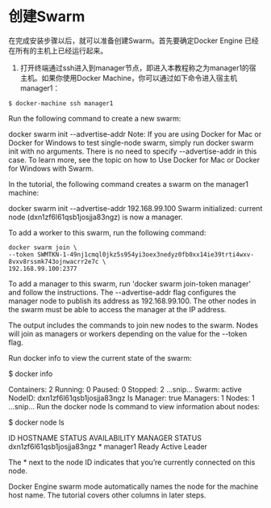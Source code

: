 # 创建Swarm

在完成安装步骤以后，就可以准备创建Swarm。首先要确定Docker Engine 已经在所有的主机上已经运行起来。

1. 打开终端通过ssh进入到manager节点，即进入本教程称之为manager1的宿主机。如果你使用Docker Machine，你可以通过如下命令进入宿主机manager1：

```
$ docker-machine ssh manager1

```


Run the following command to create a new swarm:

docker swarm init --advertise-addr <MANAGER-IP>
Note: If you are using Docker for Mac or Docker for Windows to test single-node swarm, simply run docker swarm init with no arguments. There is no need to specify --advertise-addr in this case. To learn more, see the topic on how to Use Docker for Mac or Docker for Windows with Swarm.

In the tutorial, the following command creates a swarm on the manager1 machine:

docker swarm init --advertise-addr 192.168.99.100
Swarm initialized: current node (dxn1zf6l61qsb1josjja83ngz) is now a manager.

To add a worker to this swarm, run the following command:

    docker swarm join \
    --token SWMTKN-1-49nj1cmql0jkz5s954yi3oex3nedyz0fb0xx14ie39trti4wxv-8vxv8rssmk743ojnwacrr2e7c \
    192.168.99.100:2377

To add a manager to this swarm, run 'docker swarm join-token manager' and follow the instructions.
The --advertise-addr flag configures the manager node to publish its address as 192.168.99.100. The other nodes in the swarm must be able to access the manager at the IP address.

The output includes the commands to join new nodes to the swarm. Nodes will join as managers or workers depending on the value for the --token flag.

Run docker info to view the current state of the swarm:

$ docker info

Containers: 2
Running: 0
Paused: 0
Stopped: 2
  ...snip...
Swarm: active
  NodeID: dxn1zf6l61qsb1josjja83ngz
  Is Manager: true
  Managers: 1
  Nodes: 1
  ...snip...
Run the docker node ls command to view information about nodes:

$ docker node ls

ID                           HOSTNAME  STATUS  AVAILABILITY  MANAGER STATUS
dxn1zf6l61qsb1josjja83ngz *  manager1  Ready   Active        Leader

The * next to the node ID indicates that you’re currently connected on this node.

Docker Engine swarm mode automatically names the node for the machine host name. The tutorial covers other columns in later steps.